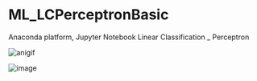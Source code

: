 # ML_LCPerceptronBasic
Anaconda platform, Jupyter Notebook
Linear Classification _ Perceptron

![anigif](https://user-images.githubusercontent.com/93954052/151111668-31faf85b-7c8a-41c1-b256-c5ecc22c3c16.gif)

![image](https://user-images.githubusercontent.com/93954052/151108077-2a94b036-6fc4-4bd5-962b-3ea332f4d1a3.png)
